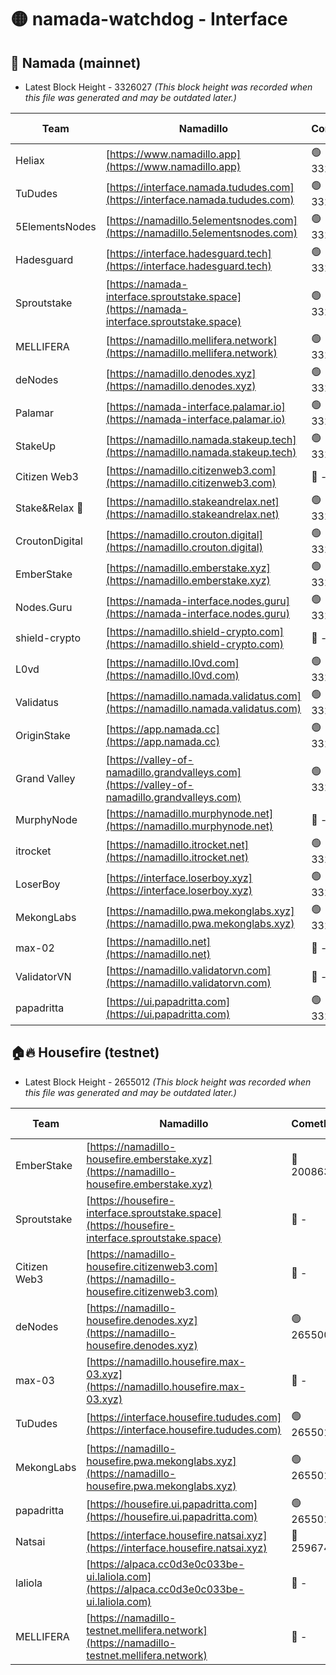 # 🟡 namada-watchdog - Interface

## 🚀 Namada (mainnet)
- Latest Block Height - 3326027 *(This block height was recorded when this file was generated and may be outdated later.)*

| Team | Namadillo | CometBFT | Indexer | MASP Indexer |
|-|-|-|-|-|
| Heliax | [https://www.namadillo.app](https://www.namadillo.app) | 🟢 3325998 | 🟢 3325997 | 🟢 3325997 |
| TuDudes | [https://interface.namada.tududes.com](https://interface.namada.tududes.com) | 🟢 3325998 | 🟢 3325998 | 🟢 3325998 |
| 5ElementsNodes | [https://namadillo.5elementsnodes.com](https://namadillo.5elementsnodes.com) | 🟢 3325998 | 🟢 3325998 | 🟢 3325998 |
| Hadesguard | [https://interface.hadesguard.tech](https://interface.hadesguard.tech) | 🟢 3325999 | 🟢 3325999 | 🟢 3325999 |
| Sproutstake | [https://namada-interface.sproutstake.space](https://namada-interface.sproutstake.space) | 🟢 3325999 | 🟢 3325999 | 🟢 3326000 |
| MELLIFERA | [https://namadillo.mellifera.network](https://namadillo.mellifera.network) | 🟢 3326001 | 🟢 3326001 | 🟢 3326001 |
| deNodes | [https://namadillo.denodes.xyz](https://namadillo.denodes.xyz) | 🟢 3326001 | 🟢 3326001 | 🟢 3326001 |
| Palamar | [https://namada-interface.palamar.io](https://namada-interface.palamar.io) | 🟢 3326002 | 🟢 3326002 | 🟢 3326002 |
| StakeUp | [https://namadillo.namada.stakeup.tech](https://namadillo.namada.stakeup.tech) | 🟢 3326003 | 🟢 3326003 | 🟢 3326003 |
| Citizen Web3 | [https://namadillo.citizenweb3.com](https://namadillo.citizenweb3.com) | 🔴 - | 🔴 - | 🔴 - |
| Stake&Relax 🦥 | [https://namadillo.stakeandrelax.net](https://namadillo.stakeandrelax.net) | 🟢 3326009 | 🟢 3326009 | 🟢 3326009 |
| CroutonDigital | [https://namadillo.crouton.digital](https://namadillo.crouton.digital) | 🟢 3326010 | 🟢 3326010 | 🟢 3326010 |
| EmberStake | [https://namadillo.emberstake.xyz](https://namadillo.emberstake.xyz) | 🟢 3326010 | 🟢 3326010 | 🟢 3326010 |
| Nodes.Guru | [https://namada-interface.nodes.guru](https://namada-interface.nodes.guru) | 🟢 3326011 | 🟢 3326011 | 🟢 3326010 |
| shield-crypto | [https://namadillo.shield-crypto.com](https://namadillo.shield-crypto.com) | 🔴 - | 🔴 - | 🔴 - |
| L0vd | [https://namadillo.l0vd.com](https://namadillo.l0vd.com) | 🟢 3326017 | 🔴 3324497 | 🟢 3326017 |
| Validatus | [https://namadillo.namada.validatus.com](https://namadillo.namada.validatus.com) | 🟢 3326018 | 🟢 3326018 | 🟢 3326018 |
| OriginStake | [https://app.namada.cc](https://app.namada.cc) | 🟢 3326018 | 🟢 3326018 | 🟢 3326018 |
| Grand Valley | [https://valley-of-namadillo.grandvalleys.com](https://valley-of-namadillo.grandvalleys.com) | 🟢 3326019 | 🟢 3326018 | 🟢 3326019 |
| MurphyNode | [https://namadillo.murphynode.net](https://namadillo.murphynode.net) | 🔴 - | 🔴 - | 🔴 - |
| itrocket | [https://namadillo.itrocket.net](https://namadillo.itrocket.net) | 🟢 3326021 | 🟢 3326021 | 🟢 3326021 |
| LoserBoy | [https://interface.loserboy.xyz](https://interface.loserboy.xyz) | 🟢 3326022 | 🟢 3326022 | 🟢 3326022 |
| MekongLabs | [https://namadillo.pwa.mekonglabs.xyz](https://namadillo.pwa.mekonglabs.xyz) | 🟢 3326022 | 🟢 3326022 | 🟢 3326023 |
| max-02 | [https://namadillo.net](https://namadillo.net) | 🔴 - | 🔴 - | 🔴 - |
| ValidatorVN | [https://namadillo.validatorvn.com](https://namadillo.validatorvn.com) | 🔴 - | 🔴 - | 🔴 - |
| papadritta | [https://ui.papadritta.com](https://ui.papadritta.com) | 🟢 3326027 | 🟢 3326027 | 🟢 3326027 |

## 🏠🔥 Housefire (testnet)
- Latest Block Height - 2655012 *(This block height was recorded when this file was generated and may be outdated later.)*

| Team | Namadillo | CometBFT | Indexer | MASP Indexer |
|-|-|-|-|-|
| EmberStake | [https://namadillo-housefire.emberstake.xyz](https://namadillo-housefire.emberstake.xyz) | 🔴 2008636 | 🔴 - | 🔴 - |
| Sproutstake | [https://housefire-interface.sproutstake.space](https://housefire-interface.sproutstake.space) | 🔴 - | 🔴 - | 🔴 - |
| Citizen Web3 | [https://namadillo-housefire.citizenweb3.com](https://namadillo-housefire.citizenweb3.com) | 🔴 - | 🔴 - | 🔴 - |
| deNodes | [https://namadillo-housefire.denodes.xyz](https://namadillo-housefire.denodes.xyz) | 🟢 2655004 | 🟢 2655004 | 🟢 2655004 |
| max-03 | [https://namadillo.housefire.max-03.xyz](https://namadillo.housefire.max-03.xyz) | 🔴 - | 🔴 - | 🔴 - |
| TuDudes | [https://interface.housefire.tududes.com](https://interface.housefire.tududes.com) | 🟢 2655012 | 🟢 2655012 | 🟢 2655012 |
| MekongLabs | [https://namadillo-housefire.pwa.mekonglabs.xyz](https://namadillo-housefire.pwa.mekonglabs.xyz) | 🟢 2655012 | 🟢 2655012 | 🟢 2655012 |
| papadritta | [https://housefire.ui.papadritta.com](https://housefire.ui.papadritta.com) | 🟢 2655012 | 🟢 2655012 | 🟢 2655012 |
| Natsai | [https://interface.housefire.natsai.xyz](https://interface.housefire.natsai.xyz) | 🔴 2596741 | 🔴 2596741 | 🔴 2596741 |
| laliola | [https://alpaca.cc0d3e0c033be-ui.laliola.com](https://alpaca.cc0d3e0c033be-ui.laliola.com) | 🔴 - | 🔴 - | 🔴 - |
| MELLIFERA | [https://namadillo-testnet.mellifera.network](https://namadillo-testnet.mellifera.network) | 🔴 - | 🟢 2655015 | 🔴 2607259 |


